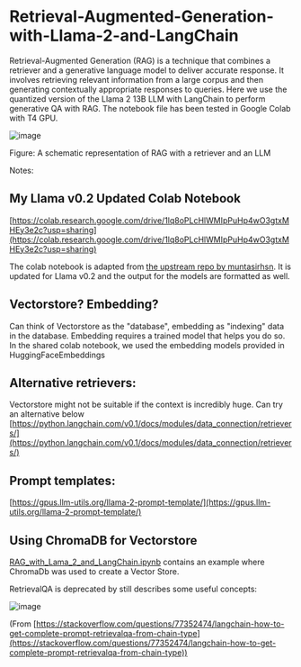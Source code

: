 # Retrieval-Augmented-Generation-with-Llama-2-and-LangChain
Retrieval-Augmented Generation (RAG) is a technique that combines a retriever and a generative language model to deliver accurate response. It involves retrieving relevant information from a large corpus and then generating contextually appropriate responses to queries. Here we use the quantized version of the Llama 2 13B LLM with LangChain to perform generative QA with RAG. The notebook file has been tested in Google Colab with T4 GPU. 

![image](https://github.com/muntasirhsn/Retrieval-Augmented-Generation-with-Llama-2/assets/29087240/0be4ab98-43f3-47f2-8520-5833630671fc)

Figure: A schematic representation of RAG with a retriever and an LLM

Notes:
## My Llama v0.2 Updated Colab Notebook
[https://colab.research.google.com/drive/1lq8oPLcHlWMIpPuHp4wO3gtxMHEy3e2c?usp=sharing](https://colab.research.google.com/drive/1lq8oPLcHlWMIpPuHp4wO3gtxMHEy3e2c?usp=sharing)

The colab notebook is adapted from [the upstream repo by muntasirhsn](https://github.com/muntasirhsn/Retrieval-Augmented-Generation-with-Llama-2). It is updated for Llama v0.2 and the output for the models are formatted as well. 

## Vectorstore? Embedding?
Can think of Vectorstore as the "database", embedding as "indexing" data in the database.
Embedding requires a trained model that helps you do so. In the shared colab notebook, we used the embedding models provided in HuggingFaceEmbeddings

## Alternative retrievers:
Vectorstore might not be suitable if the context is incredibly huge. Can try an alternative below
[https://python.langchain.com/v0.1/docs/modules/data_connection/retrievers/](https://python.langchain.com/v0.1/docs/modules/data_connection/retrievers/)

## Prompt templates:
[https://gpus.llm-utils.org/llama-2-prompt-template/](https://gpus.llm-utils.org/llama-2-prompt-template/)

## Using ChromaDB for Vectorstore
[RAG_with_Lama_2_and_LangChain.ipynb](RAG_with_Lama_2_and_LangChain.ipynb) contains an example where ChromaDb was used to create a Vector Store.


RetrievalQA is deprecated by still describes some useful concepts:

![image](https://github.com/lokjunneo/Retrieval-Augmented-Generation-with-Llama-2/assets/44422169/69593687-efb8-4323-b3b0-0e84b9cdc8d8)

(From [https://stackoverflow.com/questions/77352474/langchain-how-to-get-complete-prompt-retrievalqa-from-chain-type](https://stackoverflow.com/questions/77352474/langchain-how-to-get-complete-prompt-retrievalqa-from-chain-type))

